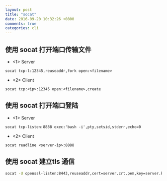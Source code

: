```yaml
---
layout: post
title: "socat"
date: 2016-09-20 10:32:26 +0800
comments: true
categories: cli
---
```


## 使用 socat 打开端口传输文件

* <1> Server

`socat tcp-l:12345,reuseaddr,fork open:<filename>`

* <2> Client

`socat tcp:<ip>:12345 open:<filename>,create`

## 使用 socat 打开端口登陆

* <1> Server

`socat tcp-listen:8888 exec:'bash -i',pty,setsid,stderr,echo=0`

* <2> Client

`socat readline <server-ip>:8888`

## 使用 socat 建立tls 通信

``` bash
socat -U openssl-listen:8443,reuseaddr,cert=server.crt.pem,key=server.key.pem,verify=0,fork open:<filename>
```
